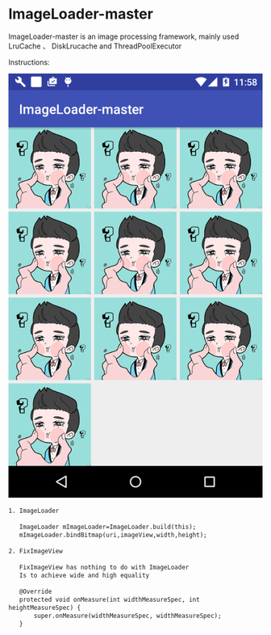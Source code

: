 # ImageLoader-master
ImageLoader-master is an image processing framework, mainly used LruCache 、 DiskLrucache and ThreadPoolExecutor

Instructions:

![image](https://github.com/FreetoflyBai/ImageLoader-master/blob/master/screenshots/1.png)

    1. ImageLoader

       ImageLoader mImageLoader=ImageLoader.build(this);
       mImageLoader.bindBitmap(uri,imageView,width,height);

    2. FixImageView

       FixImageView has nothing to do with ImageLoader
       Is to achieve wide and high equality

       @Override
       protected void onMeasure(int widthMeasureSpec, int heightMeasureSpec) {
           super.onMeasure(widthMeasureSpec, widthMeasureSpec);
       }